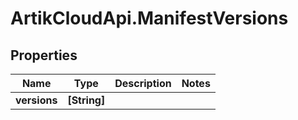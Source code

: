 # ArtikCloudApi.ManifestVersions

## Properties
Name | Type | Description | Notes
------------ | ------------- | ------------- | -------------
**versions** | **[String]** |  | 


